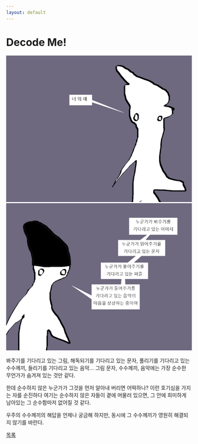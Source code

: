 ```yaml
---
layout: default
---
```

# Decode Me!

![m1](./m1.png)
![m2](./m2.png)

봐주기를 기다리고 있는 그림, 해독되기를 기다리고 있는 문자, 풀리기를 기다리고 있는 수수께끼, 들리기를 기다리고 있는 음악... 그림 문자, 수수께끼, 음악에는 가장 순수한 무언가가 숨겨져 있는 것만 같다.  

한데 순수하지 않은 누군가가 그것을 먼저 알아내 버리면 어떡하나? 이런 호기심을 가지는 자를 순진하다 여기는 순수하지 않은 자들이 곁에 머물러 있으면, 그 안에 희미하게 남아있는 그 순수함마저 없어질 것 같다.   

우주의 수수께끼의 해답을 언제나 궁금해 하지만, 동시에 그 수수께끼가 영원히 해결되지 않기를 바란다. 


<div class="pagination">
  <a href="{{ '/List/Doodles/doodles.html' | relative_url }}" class="prev-button" data-turbo="true">목록</a>
</div>